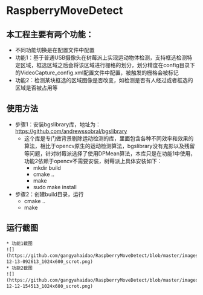 # RaspberryMoveDetect

## 本工程主要有两个功能：
* 不同功能切换是在配置文件中配置
* 功能1：基于普通USB摄像头在树莓派上实现运动物体检测，支持框选检测特定区域，框选区域之后会将该区域进行栅格的划分，划分精度在config目录下的VideoCapture_config.xml配置文件中配置，被触发的栅格会被标记
* 功能2：检测某块框选的区域图像是否改变，如检测是否有人经过或者框选的区域是否被占用等

## 使用方法
* 步骤1：安装bgslibrary库，地址为：https://github.com/andrewssobral/bgslibrary
    * 这个库是专门做背景剔除运动检测的库，里面包含各种不同效率和效果的算法，相比于opencv原生的运动检测算法，bgslibrary没有鬼影以及残留等问题，针对树莓派选择了使用DPMean算法，本库只是在功能1中使用，功能2依赖于opencv不需要安装，树莓派上具体安装如下：
        * mkdir build
        * cmake ..
        * make
        * sudo make install
* 步骤2：创建build目录，运行
    * cmake ..
    * make

## 运行截图
    * 功能1截图
    ![](https://github.com/gangyahaidao/RaspberryMoveDetect/blob/master/images/2018-12-13-092613_1024x600_scrot.png)
    * 功能2截图
    ![](https://github.com/gangyahaidao/RaspberryMoveDetect/blob/master/images/2018-12-12-154513_1024x600_scrot.png)